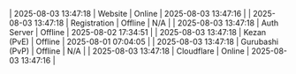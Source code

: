 | 2025-08-03 13:47:18 | Website | Online | 2025-08-03 13:47:16 |
| 2025-08-03 13:47:18 | Registration | Offline | N/A |
| 2025-08-03 13:47:18 | Auth Server | Offline | 2025-08-02 17:34:51 |
| 2025-08-03 13:47:18 | Kezan (PvE) | Offline | 2025-08-01 07:04:05 |
| 2025-08-03 13:47:18 | Gurubashi (PvP) | Offline | N/A |
| 2025-08-03 13:47:18 | Cloudflare | Online | 2025-08-03 13:47:16 |
